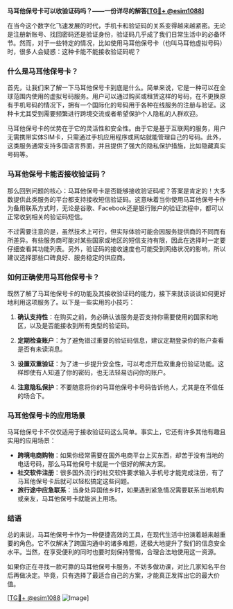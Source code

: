 **马耳他保号卡可以收验证码吗？——一份详尽的解答[[TG💪+ @esim1088](https://t.me/s/esim1088)]**

在当今这个数字化飞速发展的时代，手机卡和验证码的关系变得越来越紧密。无论是注册新账号、找回密码还是验证身份，验证码几乎成了我们日常生活中的必备环节。然而，对于一些特定的情况，比如使用马耳他保号卡（也叫马耳他虚拟号码）时，很多人会疑惑：这种卡能不能接收验证码呢？

### 什么是马耳他保号卡？

首先，让我们来了解一下马耳他保号卡到底是什么。简单来说，它是一种可以在全球范围内使用的虚拟号码服务。用户可以通过购买或租赁这样的号码，在不更换原有手机号码的情况下，拥有一个国际化的号码用于各种在线服务的注册与验证。这种卡尤其受到需要频繁进行跨境交流或者希望保护个人隐私的人群欢迎。

马耳他保号卡的优势在于它的灵活性和安全性。由于它是基于互联网的服务，用户无需携带实体SIM卡，只需通过手机应用程序或网站就能管理自己的号码。此外，这类服务通常支持多国语言界面，并且提供了强大的隐私保护措施，比如隐藏真实号码等。

### 马耳他保号卡能否接收验证码？

那么回到问题的核心：马耳他保号卡是否能够接收验证码呢？答案是肯定的！大多数提供此类服务的平台都支持接收短信验证码。这意味着当你使用马耳他保号卡作为备用联系方式时，无论是谷歌、Facebook还是银行账户的验证流程中，都可以正常收到相关的验证码短信。

不过需要注意的是，虽然技术上可行，但实际体验可能会因服务提供商的不同而有所差异。有些服务商可能对某些国家或地区的短信支持有限，因此在选择时一定要仔细查看其功能列表。另外，验证码的接收速度也可能受到网络状况的影响，所以建议选择那些口碑良好、服务稳定的供应商。

### 如何正确使用马耳他保号卡？

既然了解了马耳他保号卡的功能及其接收验证码的能力，接下来就该谈谈如何更好地利用这项服务了。以下是一些实用的小技巧：

1. **确认支持性**：在购买之前，务必确认该服务是否支持你需要使用的国家和地区，以及是否能接收到所有类型的验证码。
   
2. **定期检查账户**：为了避免错过重要的验证码信息，建议定期登录你的账户查看是否有未读消息。
   
3. **设置双重验证**：为了进一步提升安全性，可以考虑开启双重身份验证功能。这样即使有人知道了你的密码，也无法轻易访问你的账户。
   
4. **注意隐私保护**：不要随意将你的马耳他保号卡号码告诉他人，尤其是在不信任的场合下。

### 马耳他保号卡的应用场景

马耳他保号卡不仅仅适用于接收验证码这么简单。事实上，它还有许多其他有趣且实用的应用场景：

- **跨境电商购物**：如果你经常需要在国外电商平台上买东西，却苦于没有当地的电话号码，那么马耳他保号卡就是一个很好的解决方案。
- **社交软件注册**：很多国外流行的社交软件要求输入手机号才能完成注册，有了马耳他保号卡后就可以轻松搞定这些问题。
- **旅行途中应急联系**：当身处异国他乡时，如果遇到紧急情况需要联系当地机构或亲友，马耳他保号卡就能派上用场。

### 结语

总的来说，马耳他保号卡作为一种便捷高效的工具，在现代生活中扮演着越来越重要的角色。它不仅解决了跨国沟通中的诸多难题，还极大地提升了我们的信息安全水平。当然，在享受便利的同时也要时刻保持警惕，合理合法地使用这一资源。

如果你正在寻找一款可靠的马耳他保号卡服务，不妨多做功课，对比几家知名平台后再做决定。毕竟，只有选择了最适合自己的方案，才能真正发挥出它的最大价值。

[[TG💪+ @esim1088](https://t.me/s/esim1088) ![Image](https://i.postimg.cc/4NQfJmqS/Snipaste-2025-05-13-00-14-12.png)]
